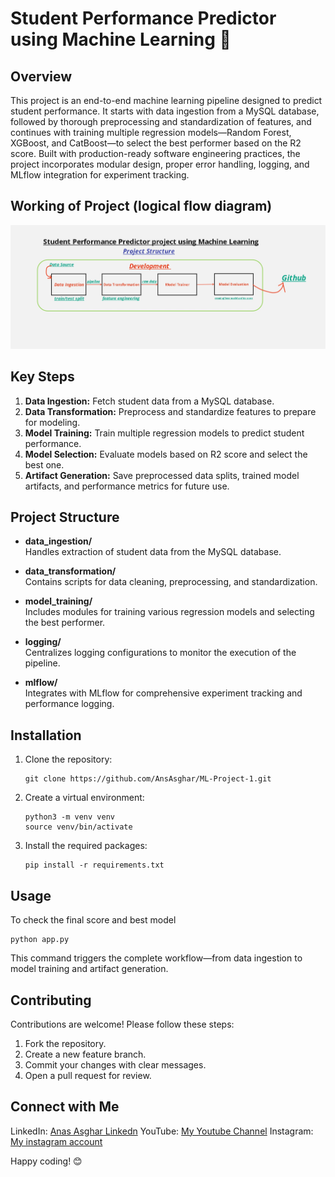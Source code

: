 # Student Performance Predictor using Machine Learning 🚀

## Overview
This project is an end-to-end machine learning pipeline designed to predict student performance. It starts with data ingestion from a MySQL database, followed by thorough preprocessing and standardization of features, and continues with training multiple regression models—Random Forest, XGBoost, and CatBoost—to select the best performer based on the R2 score. Built with production-ready software engineering practices, the project incorporates modular design, proper error handling, logging, and MLflow integration for experiment tracking.

## Working of Project (logical flow diagram)
![Sequence structure of Project](basic_flow_diagram.jpg)

## Key Steps
1. __Data Ingestion:__ Fetch student data from a MySQL database.
2. __Data Transformation:__ Preprocess and standardize features to prepare for modeling.
3. __Model Training:__ Train multiple regression models to predict student performance.
4. __Model Selection:__ Evaluate models based on R2 score and select the best one.
5. __Artifact Generation:__ Save preprocessed data splits, trained model artifacts, and performance metrics for future use.

## Project Structure
- __data_ingestion/__  
  Handles extraction of student data from the MySQL database.

- __data_transformation/__  
  Contains scripts for data cleaning, preprocessing, and standardization.

- __model_training/__  
  Includes modules for training various regression models and selecting the best performer.

- __logging/__  
  Centralizes logging configurations to monitor the execution of the pipeline.

- __mlflow/__  
  Integrates with MLflow for comprehensive experiment tracking and performance logging.

## Installation
1. Clone the repository:
   ```
   git clone https://github.com/AnsAsghar/ML-Project-1.git
   ```
2. Create a virtual environment:
   ```
   python3 -m venv venv
   source venv/bin/activate
   ```
3. Install the required packages:
   ```
   pip install -r requirements.txt
   ```

## Usage
To check the final score and best model
```
python app.py
```
This command triggers the complete workflow—from data ingestion to model training and artifact generation.

## Contributing
Contributions are welcome! Please follow these steps:
1. Fork the repository.
2. Create a new feature branch.
3. Commit your changes with clear messages.
4. Open a pull request for review.


## Connect with Me
LinkedIn: [Anas Asghar Linkedn](https://www.linkedin.com/in/anas-asghar-aa7575202/)
YouTube: [My Youtube Channel](https://www.youtube.com/channel/UCejaga6msq18if3kap8m_ew) 
Instagram: [My instagram account](https://www.instagram.com/ansasghar)

Happy coding! 😊
